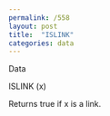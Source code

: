 ```yaml
---
permalink: /558
layout: post
title:  "ISLINK"
categories: data
---
```

Data

ISLINK (x)

Returns true if x is a link.

